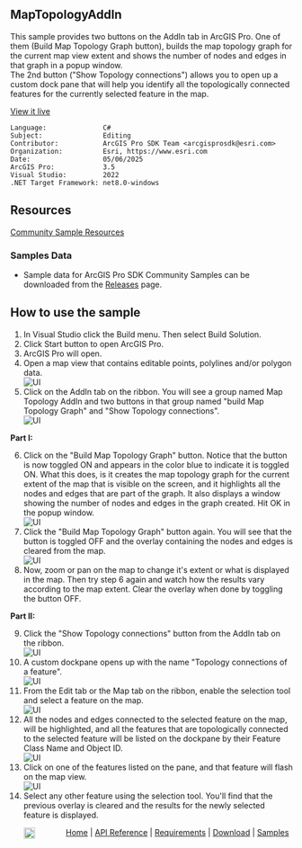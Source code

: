 ## MapTopologyAddIn

<!-- TODO: Write a brief abstract explaining this sample -->
This sample provides two buttons on the AddIn tab in ArcGIS Pro. One of them (Build Map Topology Graph button), builds the map topology graph  for the current map view extent and shows the number of nodes and edges in that graph in a popup window.  
The 2nd button ("Show Topology connections") allows you to open up a custom dock pane that will help you identify all the topologically  connected features for the currently selected feature in the map.  
  


<a href="https://pro.arcgis.com/en/pro-app/sdk/" target="_blank">View it live</a>

<!-- TODO: Fill this section below with metadata about this sample-->
```
Language:              C#
Subject:               Editing
Contributor:           ArcGIS Pro SDK Team <arcgisprosdk@esri.com>
Organization:          Esri, https://www.esri.com
Date:                  05/06/2025
ArcGIS Pro:            3.5
Visual Studio:         2022
.NET Target Framework: net8.0-windows
```

## Resources

[Community Sample Resources](https://github.com/Esri/arcgis-pro-sdk-community-samples#resources)

### Samples Data

* Sample data for ArcGIS Pro SDK Community Samples can be downloaded from the [Releases](https://github.com/Esri/arcgis-pro-sdk-community-samples/releases) page.  

## How to use the sample
<!-- TODO: Explain how this sample can be used. To use images in this section, create the image file in your sample project's screenshots folder. Use relative url to link to this image using this syntax: ![My sample Image](FacePage/SampleImage.png) -->
1. In Visual Studio click the Build menu. Then select Build Solution.
2. Click Start button to open ArcGIS Pro.    
3. ArcGIS Pro will open.    
4. Open a map view that contains editable points, polylines and/or polygon data.    
![UI](Screenshots/MapExtent.jpg)    
5. Click on the AddIn tab on the ribbon. You will see a group named Map Topology AddIn and two buttons in that group named "build Map Topology Graph" and "Show Topology connections".    
![UI](Screenshots/AddInTab2.jpg)    
    
**Part I:**    
    
6. Click on the "Build Map Topology Graph" button. Notice that the button is now toggled ON and appears in the color blue to indicate it is toggled ON. What this does, is it creates the map topology graph for the current extent of the map that is visible on the screen, and it highlights all the nodes and edges that are part of the graph. It also displays a window showing the number of nodes and edges in the graph created. Hit OK in the popup window.    
![UI](Screenshots/BuildGraph1.jpg)    
7. Click the "Build Map Topology Graph" button again. You will see that the button is toggled OFF and the overlay containing the nodes and edges is cleared from the map.    
![UI](Screenshots/BuildGraph2.jpg)    
8. Now, zoom or pan on the map to change it's extent or what is displayed in the map. Then try step 6 again and watch how the results vary according to the map extent. Clear the overlay when done by toggling the button OFF.    
    
**Part II:**    
    
9. Click the "Show Topology connections" button from the AddIn tab on the ribbon.    
![UI](Screenshots/DockPane1.jpg)    
10. A custom dockpane opens up with the name "Topology connections of a feature".    
![UI](Screenshots/DockPane2.jpg)    
11. From the Edit tab or the Map tab on the ribbon, enable the selection tool and select a feature on the map.    
![UI](Screenshots/SelectionTool.jpg)    
12. All the nodes and edges connected to the selected feature on the map, will be highlighted, and all the features that are topologically connected to the selected feature will be listed on the dockpane by their Feature Class Name and Object ID.    
![UI](Screenshots/DockPane3.jpg)    
13. Click on one of the features listed on the pane, and that feature will flash on the map view.    
![UI](Screenshots/DockPane4.jpg)    
14. Select any other feature using the selection tool. You'll find that the previous overlay is cleared and the results for the newly selected feature is displayed.    
  

<!-- End -->

&nbsp;&nbsp;&nbsp;&nbsp;&nbsp;&nbsp;<img src="https://esri.github.io/arcgis-pro-sdk/images/ArcGISPro.png"  alt="ArcGIS Pro SDK for Microsoft .NET Framework" height = "20" width = "20" align="top"  >
&nbsp;&nbsp;&nbsp;&nbsp;&nbsp;&nbsp;&nbsp;&nbsp;&nbsp;&nbsp;&nbsp;&nbsp;
[Home](https://github.com/Esri/arcgis-pro-sdk/wiki) | <a href="https://pro.arcgis.com/en/pro-app/latest/sdk/api-reference" target="_blank">API Reference</a> | [Requirements](https://github.com/Esri/arcgis-pro-sdk/wiki#requirements) | [Download](https://github.com/Esri/arcgis-pro-sdk/wiki#installing-arcgis-pro-sdk-for-net) | <a href="https://github.com/esri/arcgis-pro-sdk-community-samples" target="_blank">Samples</a>
